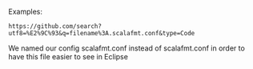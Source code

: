 Examples:

    https://github.com/search?utf8=%E2%9C%93&q=filename%3A.scalafmt.conf&type=Code
    
We named our config scalafmt.conf instead of scalafmt.conf in order to have this file easier to see in Eclipse